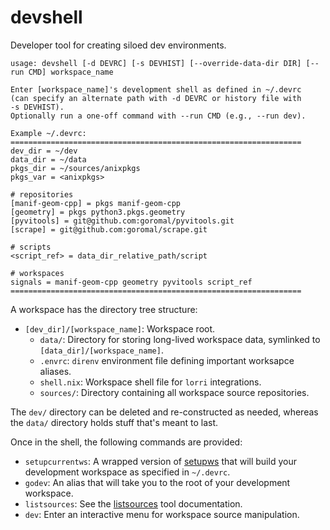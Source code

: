 # devshell

Developer tool for creating siloed dev environments.

```
usage: devshell [-d DEVRC] [-s DEVHIST] [--override-data-dir DIR] [--run CMD] workspace_name

Enter [workspace_name]'s development shell as defined in ~/.devrc
(can specify an alternate path with -d DEVRC or history file with
-s DEVHIST).
Optionally run a one-off command with --run CMD (e.g., --run dev).

Example ~/.devrc:
=================================================================
dev_dir = ~/dev
data_dir = ~/data
pkgs_dir = ~/sources/anixpkgs
pkgs_var = <anixpkgs>

# repositories
[manif-geom-cpp] = pkgs manif-geom-cpp
[geometry] = pkgs python3.pkgs.geometry
[pyvitools] = git@github.com:goromal/pyvitools.git
[scrape] = git@github.com:goromal/scrape.git

# scripts
<script_ref> = data_dir_relative_path/script

# workspaces
signals = manif-geom-cpp geometry pyvitools script_ref
=================================================================

```

A workspace has the directory tree structure:

- `[dev_dir]/[workspace_name]`: Workspace root.
  - `data/`: Directory for storing long-lived workspace data, symlinked to `[data_dir]/[workspace_name]`.
  - `.envrc`: `direnv` environment file defining important worksapce aliases.
  - `shell.nix`: Workspace shell file for `lorri` integrations.
  - `sources/`: Directory containing all workspace source repositories.

The `dev/` directory can be deleted and re-constructed as needed, whereas the `data/` directory holds stuff that's meant to last.

Once in the shell, the following commands are provided:

- `setupcurrentws`: A wrapped version of [setupws](./setupws.md) that will build your development workspace as specified in `~/.devrc`.
- `godev`: An alias that will take you to the root of your development workspace.
- `listsources`: See the [listsources](./listsources.md) tool documentation.
- `dev`: Enter an interactive menu for workspace source manipulation.

